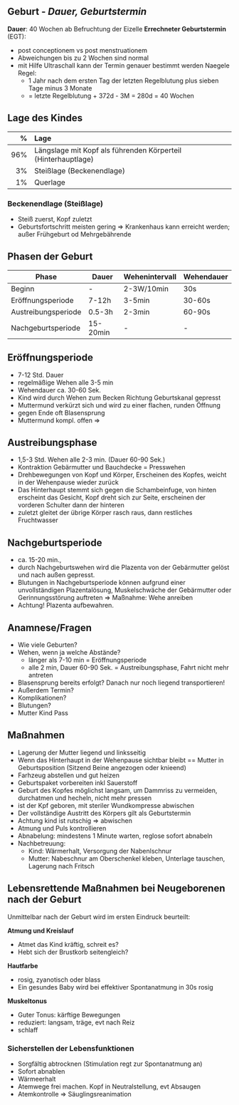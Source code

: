 ## Geburt - *Dauer, Geburtstermin*

**Dauer**: 40 Wochen ab Befruchtung der Eizelle
**Errechneter Geburtstermin** (EGT):
+ post conceptionem vs post menstruationem
+ Abweichungen bis zu 2 Wochen sind normal
+ mit Hilfe Ultraschall kann der Termin genauer bestimmt werden
Naegele Regel:
  + 1 Jahr nach dem ersten Tag der letzten Regelblutung plus sieben Tage minus 3 Monate
  + = letzte Regelblutung + 372d - 3M = 280d = 40 Wochen


## Lage des Kindes
| % | Lage |
|--:|:--|
| 96% | Längslage mit Kopf als führenden Körperteil (Hinterhauptlage) |
| 3% | Steißlage (Beckenendlage) |
| 1% | Querlage |

### Beckenendlage (Steißlage)
+ Steiß zuerst, Kopf zuletzt
+ Geburtsfortschritt meisten gering => Krankenhaus kann erreicht werden; außer Frühgeburt od Mehrgebährende

## Phasen der Geburt

| Phase | Dauer | Wehenintervall | Wehendauer |
| --- | --- | --- | --- |
| Beginn | - | 2-3W/10min | 30s |
| Eröffnungsperiode | 7-12h | 3-5min | 30-60s |
| Austreibungsperiode | 0.5-3h | 2-3min | 60-90s |
| Nachgeburtsperiode | 15-20min | - | - |

## Eröffnungsperiode
+ 7-12 Std. Dauer
+ regelmäßige Wehen alle 3-5 min
+ Wehendauer ca. 30-60 Sek.
+ Kind wird durch Wehen zum Becken Richtung Geburtskanal gepresst
+ Muttermund verkürzt sich und wird zu einer flachen, runden Öffnung
+ gegen Ende oft Blasensprung
+ Muttermund kompl. offen =>

## Austreibungsphase
+ 1,5-3 Std. Wehen alle 2-3 min. (Dauer 60-90 Sek.)
+ Kontraktion Gebärmutter und Bauchdecke = Presswehen
+ Drehbewegungen von Kopf und Körper, Erscheinen des Kopfes, weicht in der Wehenpause wieder zurück
+ Das Hinterhaupt stemmt sich gegen die Schambeinfuge, von hinten erscheint das Gesicht, Kopf dreht sich zur Seite, erscheinen der vorderen Schulter dann der hinteren
+ zuletzt gleitet der übrige Körper rasch raus, dann restliches Fruchtwasser

## Nachgeburtsperiode
+ ca. 15-20 min.,
+ durch Nachgeburtswehen wird die Plazenta von der Gebärmutter gelöst und nach außen gepresst.
+ Blutungen in Nachgeburtsperiode können aufgrund einer unvollständigen Plazentalösung, Muskelschwäche der Gebärmutter oder Gerinnungsstörung auftreten => Maßnahme: Wehe anreiben
+ Achtung! Plazenta aufbewahren.

## Anamnese/Fragen
+ Wie viele Geburten?
+ Wehen, wenn ja welche Abstände?
  + länger als 7-10 min = Eröffnungsperiode
  + alle 2 min, Dauer 60-90 Sek. = Austreibungsphase, Fahrt nicht mehr antreten
+ Blasensprung bereits erfolgt? Danach nur noch liegend transportieren!
+ Außerdem Termin?
+ Komplikationen?
+ Blutungen?
+ Mutter Kind Pass

## Maßnahmen
+ Lagerung der Mutter liegend und linksseitig
+ Wenn das Hinterhaupt in der Wehenpause sichtbar bleibt == Mutter in Geburtsposition (Sitzend Beine angezogen oder knieend)
+ Farhzeug abstellen und gut heizen
+ Geburtspaket vorbereiten inkl Sauerstoff
+ Geburt des Kopfes möglichst langsam, um Dammriss zu vermeiden, durchatmen und hecheln, nicht mehr pressen
+ ist der Kpf geboren, mit steriler Wundkompresse abwischen
+ Der vollständige Austritt des Körpers gilt als Geburtstermin
+ Achtung kind ist rutschig => abwischen
+ Atmung und Puls kontrollieren
+ Abnabelung: mindestens 1 Minute warten, reglose sofort abnabeln
+ Nachbetreuung:
  + Kind: Wärmerhalt, Versorgung der Nabenlschnur
  + Mutter: Nabeschnur am Oberschenkel kleben, Unterlage tauschen, Lagerung nach Fritsch

## Lebensrettende Maßnahmen bei Neugeborenen nach der Geburt

Unmittelbar nach der Geburt wird im ersten Eindruck beurteilt:

**Atmung und Kreislauf**
+ Atmet das Kind kräftig, schreit es?
+ Hebt sich der Brustkorb seitengleich?

**Hautfarbe**
+ rosig, zyanotisch oder blass
+ Ein gesundes Baby wird bei effektiver Spontanatmung in 30s rosig

**Muskeltonus**
+ Guter Tonus: kärftige Bewegungen
+ reduziert: langsam, träge, evt nach Reiz
+ schlaff

### Sicherstellen der Lebensfunktionen

+ Sorgfältig abtrocknen (Stimulation regt zur Spontanatmung an)
+ Sofort abnablen
+ Wärmeerhalt
+ Atemwege frei machen. Kopf in Neutralstellung, evt Absaugen
+ Atemkontrolle => Säuglingsreanimation
